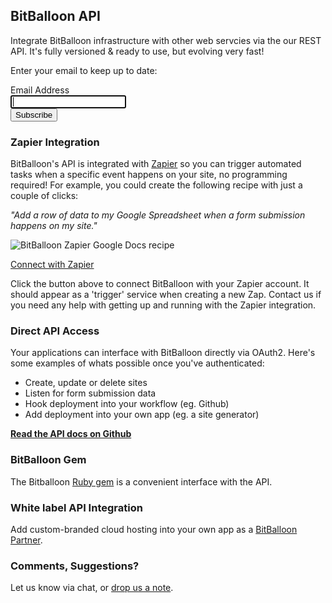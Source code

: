 ## BitBalloon API

<p class="lead">Integrate BitBalloon infrastructure with other web servcies via the our REST API. It's fully versioned & ready to use, but evolving very fast!

Enter your email to keep up to date:</p>

<div class="mailchimp-form large-6">
  <!-- Begin MailChimp Signup Form -->
  <div id="mc_embed_signup">
    <form action="http://webpop.us2.list-manage1.com/subscribe/post?u=3ca88a0cd26d026e590224d67&amp;id=e52baf3348" method="post" id="mc-embedded-subscribe-form" name="mc-embedded-subscribe-form" class="validate" target="_blank" novalidate="">
    <div class="mc-field-group">
      <label for="mce-EMAIL">Email Address</label>
      <div class="row collapse">
        <div class="large-8 columns">
          <div class="small-10 columns">
            <input type="email" value="" name="EMAIL" class="required email" id="mce-EMAIL" autofocus="autofocus">
          </div>
        </div>
        <div class="small-8 columns">
          <button type="submit" value="Subscribe" name="subscribe" id="mc-embedded-subscribe" class="button">Subscribe</button>
        </div>
        <div id="mce-responses" class="clear">
          <div class="response" id="mce-error-response" style="display:none"></div>
          <div class="response" id="mce-success-response" style="display:none"></div>
        </div>
      </div>
    </div>
    </form>
  </div>
</div>

### Zapier Integration

BitBalloon's API is integrated with [Zapier](https://zapier.com/developer/invite/3654/fc79b726d2f9f38f33ca4bc36397cb23/) so you can trigger automated tasks when a specific event happens on your site, no programming required! For example, you could create the following recipe with just a couple of clicks:

_"Add a row of data to my Google Spreadsheet when a form submission happens on my site."_

![BitBalloon Zapier Google Docs recipe](https://www.bitballoon.com/images/zap-example.png)


<div class="row">
  <div class="columns small-8 large-6 small-centered">
    <a href="https://zapier.com/developer/invite/3654/fc79b726d2f9f38f33ca4bc36397cb23/" class="large button expand">
      Connect with Zapier
    </a>
  </div>
</div>

Click the button above to connect BitBalloon with your Zapier account. It should appear as a 'trigger' service when creating a new Zap. Contact us if you need any help with getting up and running with the Zapier integration.

### Direct API Access

Your applications can interface with BitBalloon directly via OAuth2.
Here's some examples of whats possible once you've authenticated:

* Create, update or delete sites
* Listen for form submission data
* Hook deployment into your workflow (eg. Github)
* Add deployment into your own app (eg. a site generator)

**[<i class="icon-book"></i> Read the API docs on Github](https://github.com/BitBalloon/bitballoon-api/)**

### BitBalloon Gem

The Bitballoon [Ruby gem](https://github.com/BitBalloon/bitballoon-ruby) is a convenient interface with the API.

### White label API Integration

Add custom-branded cloud hosting into your own app as a [BitBalloon Partner](/partner).
### Comments, Suggestions?

Let us know via chat, or [drop us a note](/contact).

